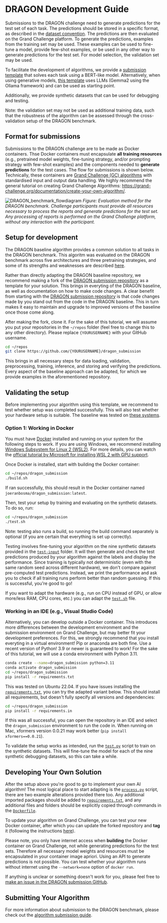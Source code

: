 # DRAGON Development Guide

Submissions to the DRAGON challenge need to generate predictions for the test set of each task. The predictions should be stored in a specific format, as described in the [dataset convention](/documentation/dataset_convention.md). The predictions are then evaluated on the Grand Challenge platform. To generate the predictions, examples from the training set may be used. These examples can be used to fine-tune a model, provide few-shot examples, or be used in any other way to generate predictions for the test set. For model selection, the validation set may be used. 

To facilitate the development of algorithms, we provide a [submission template](https://github.com/DIAGNijmegen/dragon_submission) that solves each task using a BERT-like model. Alternatively, when using generative models, [this template]((https://github.com/DIAGNijmegen/dragon_submission_llm_extractinator_gemma2)) uses LLMs (Gemma2 using the Ollama framework) and can be used as starting point.

Additionally, we provide synthetic datasets that can be used for debugging and testing.

Note: the validation set may not be used as additional training data, such that the robustness of the algorithm can be assessed through the cross-validation setup of the DRAGON benchmark.

## Format for submissions
Submissions to the DRAGON challenge are to be made as Docker containers. Thse Docker containers must encapsulate **all training resources** (e.g., pretrained model weights, fine-tuning strategy, and/or prompting strategy with few-shot examples) and the components needed to **generate predictions** for the test cases. The flow for submissions is shown below. Technically, these containers are [Grand Challenge (GC) algorithms](https://grand-challenge.org/documentation/algorithms/) with standardised input and output data handling. We highly recommend  the general tutorial on creating
Grand Challenge Algorithms: <a href="https://grand-challenge.org/documentation/create-your-own-algorithm/" target="_blank">https://grand-challenge.org/documentation/create-your-own-algorithm/</a>.


![DRAGON_benchmark_flowdiagram](DRAGON_benchmark_flowdiagram.png)
*Figure: Evaluation method for the DRAGON benchmark. Challenge participants must provide all resources necessary to process the reports and generate predictions for the test set. Any processing of reports is performed on the Grand Challenge platform, without any interaction with the participant.*


## Setup for development
The DRAGON baseline algorithm provides a common solution to all tasks in the DRAGON benchmark. This algoritm was evaluated on the DRAGON benchmark across five architectures and three pretraining strategies, and some of its strengths and weaknesses are described [here](/README.md#where-does-the-dragon-baseline-perform-well-and-where-does-it-not-perform).

Rather than directly adapting the DRAGON baseline repository, we recommend making a fork of the [DRAGON submission repository](https://github.com/DIAGNijmegen/dragon_submission) as a template for your solution. This brings in everyting of the DRAGON baseline, as well as documentation on how to make code changes. A clear benefit from starting with the [DRAGON submission repository](https://github.com/DIAGNijmegen/dragon_submission) is that code changes made by you stand out from the code in the DRAGON baseline. This in turn makes it easy to maintain and upgrade to improved versions of the baseline once those come along.

After making the fork, clone it. For the sake of this tutorial, we will assume you put your repositories in the `~/repos` folder (feel free to change this to any other directory). Please replace `{YOURUSERNAME}` with your GitHub username.

```bash
cd ~/repos
git clone https://github.com/{YOURUSERNAME}/dragon_submission
```

This brings in all necessary steps for data loading, validation, preprocessing, training, inference, and storing and verifying the predictions. Every aspect of the baseline approach can be adapted, for which we provide examples in the aforementioned repository.


## Validating the setup
Before implementing your algorithm using this template, we recommend to test whether setup was completed successfully. This will also test whether your hardware setup is suitable. The baseline was tested on [these systems](/documentation/system_requirements.md). 


### Option 1: Working in Docker
You must have
<a href="https://docs.docker.com/get-docker/" target="_blank">Docker</a>
installed and running on your system for the following steps to work. If
you are using Windows, we recommend installing
<a href="https://docs.microsoft.com/en-us/windows/wsl/install" target="_blank">Windows Subsystem for Linux 2 (WSL2)</a>. For more
details, you can watch the
<a href="https://www.youtube.com/watch?v=PdxXlZJiuxA" target="_blank">official tutorial by Microsoft for installing WSL 2 with
GPU support</a>.

Once Docker is installed, start with building the Docker container:

```bash
cd ~/repos/dragon_submission
./build.sh
```

If ran successfully, this should result in the Docker container named `joeranbosma/dragon_submission:latest`.

Then, test your setup by training and evaluating on the synthetic datasets. To do so, run:

```bash
cd ~/repos/dragon_submission
./test.sh
```

Note: testing also runs a build, so running the build command separately is optional (if you are certain that everything is set up correctly).

Testing involves fine-tuning your algorithm on the nine synthetic datasets provided in the <a href="https://github.com/DIAGNijmegen/dragon_submission/tree/main/test-input" target="_blank">`test-input`</a> folder. It will then generate and check the test predictions produced by your algorithm against the labels and display the performance. Since training is typically not deterministic (even with the same random seed across different hardware), we don't compare against pre-computed test predictions. Instead, we print the performance and ask you to check if all training runs perform better than random guessing. If this is successful, you're good to go!

If you want to adapt the hardware (e.g., run on CPU instead of GPU, or allow more/less RAM, CPU cores, etc.) you can adapt the <a href="https://github.com/DIAGNijmegen/dragon_submission/blob/main/test.sh" target="_blank">`test.sh`</a> file.


### Working in an IDE (e.g., Visual Studio Code)
Alternatively, you can develop outside a Docker container. This introduces more differences between the development environment and the submission environment on Grand Challenge, but may better fit your development preferences. For this, we strongly recommend that you install everyting in a virtual environment! Pip or anaconda are both fine. Use a recent version of Python! 3.9 or newer is guaranteed to work! For the sake of this tutorial, we will use a conda environment with Python 3.11.

```bash
conda create --name=dragon_submission python=3.11
conda activate dragon_submission
cd ~/repos/dragon_submission
pip install -r requirements.txt
```

This was tested on Ubuntu 22.04. If you have issues installing the <a href="https://github.com/DIAGNijmegen/dragon_submission/blob/main/requirements.txt" target="_blank">`requirements.txt`</a>, you can try the adapted variant below. This should install all requirements, but doesn't fully specify all versions and dependencies:

```bash
cd ~/repos/dragon_submission
pip install -r requirements.in
```

If this was all successful, you can open the repository in an IDE and select the `dragon_submission` environment to run the code in. When running on Mac, xformers version 0.0.21 may work better (`pip install xformers==0.0.21`).

To validate the setup works as intended, run the <a href="https://github.com/DIAGNijmegen/dragon_submission/blob/main/test.py" target="_blank">`test.py`</a> script to train on the synthetic datasets. This will fine-tune the model for each of the nine synthetic debugging datasets, so this can take a while.


## Developing Your Own Solution
After the setup above you're good to go to implement your own AI algorithm! The most logical place to start adapting is the <a href="https://github.com/DIAGNijmegen/dragon_submission/blob/main/process.py" target="_blank">`process.py`</a> script, there are two example alterations provided there too. Any additional imported packages should be added to <a href="https://github.com/DIAGNijmegen/dragon_submission/blob/main/requirements.txt" target="_blank">`requirements.txt`</a>, and any additional files and folders should be explicitly copied through commands in the <a href="https://github.com/DIAGNijmegen/dragon_submission/blob/main/Dockerfile" target="_blank">`Dockerfile`</a>. 

To update your algorithm on Grand Challenge, you can test your new Docker container, after which you can update the forked repository and **tag** it (following the instructions
<a href="https://grand-challenge.org/documentation/linking-a-github-repository-to-your-algorithm/" target="_blank">here</a>).

Please note, you only have internet access when **building** the Docker container on Grand Challenge, not while generating predictions for the test sets. Therefore all necessary model weights and resources must be encapsulated in your container image apriori. Using an API to generate predictions is not possible. You can test whether your algorithm runs without internet using the `--network=none` option of `docker run`.

If anything is unclear or something doesn't work for you, please feel free to
<a href="https://github.com/DIAGNijmegen/dragon_submission/issues" target="_blank">make an issue in the DRAGON submission GitHub</a>.


## Submitting Your Algorithm
For more information about submission to the DRAGON benchmark, please check out the [algorithm submission guide](https://dragon.grand-challenge.org/submission/).
